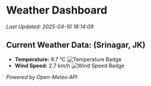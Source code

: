 
# Weather Dashboard

_Last Updated: 2025-04-10 18:14:09_

## Current Weather Data: (Srinagar, JK)
- **Temperature:** 9.7 °C ![Temperature Badge](https://img.shields.io/badge/Temperature-Low%20Temp-blue)
- **Wind Speed:** 2.7 km/h ![Wind Speed Badge](https://img.shields.io/badge/Wind%20Speed-Light%20Wind-blue)

*Powered by Open-Meteo API*
